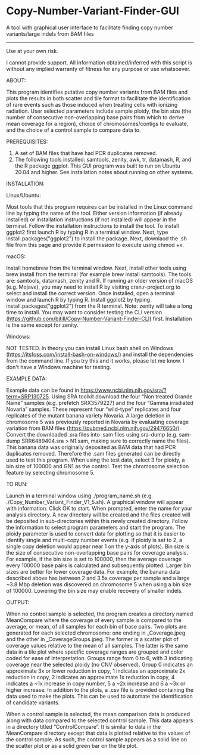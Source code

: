 # Copy-Number-Variant-Finder-GUI
A tool with graphical user interface to facilitate finding copy number variants/large indels from BAM files
_________________________________________________________________________________________________________________
Use at your own risk.

I cannot provide support. All information obtained/inferred with this script is without any implied warranty of fitness for any purpose or use whatsoever.

ABOUT: 

This program identifies putative copy number variants from BAM files and plots the results in both scatter and tile format to facilitate the identification of rare events such as those induced when treating cells with ionizing radiation. User selected parameters include sample ploidy, the bin size (the number of consecutive non-overlapping base pairs from which to derive mean coverage for a region), choice of chromosomes/contigs to evaluate, and the choice of a control sample to compare data to. 

PREREQUISITES:

1. A set of BAM files that have had PCR duplicates removed. 
2. The following tools installed: samtools, zenity, awk, tr, datamash, R, and the R package ggplot. This GUI program was built to run on Ubuntu 20.04 and higher. See installation notes about running on other systems. 
    
INSTALLATION:

Linux/Ubuntu:

Most tools that this program requires can be installed in the Linux command line by typing the name of the tool. Either version information (if already installed) or installation instructions (if not installed) will appear in the terminal. Follow the installation instructions to install the tool. To install ggplot2 first launch R by typing R in a terminal window. Next, type install.packages("ggplot2") to install the package. Next, downlaod the .sh file from this page and provide it permission to execute using chmod +x.

macOS: 

Install homebrew from the terminal window. Next, install other tools using brew install from the terminal (for example brew install samtools). The tools are: samtools, datamash, zenity and R.  If running an older version of macOS (e.g. Mojave), you may need to install R by visiting cran.r-project.org to select and install the correct version.  Once installed, open a terminal window and launch R by typing R.   Install ggplot2 by typing install.packages("ggplot2") from the R terminal.  Note: zenity will take a long time to install. You may want to consider testing the CLI version (https://github.com/bjtill/Copy-Number-Variant-Finder-CLI) first. Installation is the same except for zenity.

Windows: 

NOT TESTED. In theory you can install Linux bash shell on Windows (https://itsfoss.com/install-bash-on-windows/) and install the dependencies from the command line. If you try this and it works, please let me know. I don't have a Windows machine for testing.

EXAMPLE DATA:

Example data can be found in https://www.ncbi.nlm.nih.gov/sra/?term=SRP130725. Using SRA toolkit download the four “Non treated Grande Naine” samples (e.g. prefetch SRX3579227) and the four “Gamma irradiated Novaria” samples.  These represent four “wild-type” replicates and four replicates of the mutant banana variety Novaria.  A large deletion in chromosome 5 was previously reported in Novaria by evaluating coverage variation from BAM files (https://pubmed.ncbi.nlm.nih.gov/29476650/).  Convert the downloaded .sra files into .sam files using sra-dump (e.g. sam-dump SRR6489404.sra > N1.sam, making sure to correctly name the files).  This banana data was originally deposited as BAM data that had PCR duplicates removed.  Therefore the .sam files generated can be directly used to test this program.  When using the test data, select 3 for ploidy, a bin size of 100000 and GN1 as the control.  Test the chromosome selection feature by selecting chromosome 5.  

TO RUN:

Launch in a terminal window using ./program_name.sh (e.g. ./Copy_Number_Variant_Finder_V1_5.sh).  A graphical window will appear with information. Click OK to start. When prompted, enter the name for your analysis directory. A new directory will be created and the files created will be deposited in sub-directories within this newly created directory. Follow the information to select program parameters and start the program.  The ploidy parameter is used to convert data for plotting so that it is easier to identify single and multi-copy number events (e.g. if ploidy is set to 2, a single copy deletion would appear near 1 on the y-axis of plots).  Bin size is the size of consecutive non-overlapping base pairs for coverage analysis.  For example, if the bin size is set to 100000, then the average coverage every 100000 base pairs is calculated and subsequently plotted.  Larger bin sizes are better for lower coverage data.  For example, the banana data described above has between 2 and 3.5x coverage per sample and a large ~3.8 Mbp deletion was discovered on chromosome 5 when using a bin size of 100000.  Lowering the bin size may enable recovery of smaller indels.  

OUTPUT:  

When no control sample is selected, the program creates a directory named MeanCompare where the coverage of every sample is compared to the average, or mean, of all samples for each bin of base pairs.  Two plots are generated for each selected chromosome: one ending in _Coverage.jpeg and the other in _CoverageGroups.jpeg.  The former is a scatter plot of coverage values relative to the mean of all samples.  The latter is the same data in a tile plot where specific coverage ranges are grouped and color coded for ease of interpretation.  Groups range from 0 to 6, with 3 indicating coverage near the selected ploidy (no CNV observed).  Group 0 indicates an approximate 3x or lower reduction in copy, 1 indicates an approximate 2x reduction in copy, 2 indicates an approximate 1x reduction in copy, 4 indicates a ~1x increase in copy number, 5 a ~2x increase and 6 a ~3x or higher increase.  In addition to the plots, a .csv file is provided containing the data used to make the plots.  This can be used to automate the identification of candidate variants.  

When a control sample is selected, the mean comparison data is produced along with data compared to the selected control sample.  This data appears in a directory titled “ControlCompare”.  It is similar to data in the MeanCompare directory except that data is plotted relative to the values of the control sample.  As such, the control sample appears as a solid line on the scatter plot or as a solid green bar on the tile plot.  
